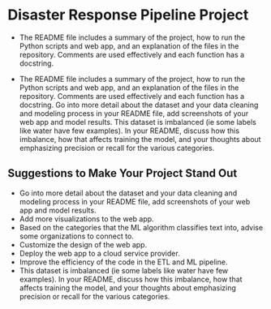 # Disaster Response Pipeline Project

- The README file includes a summary of the project, how to run the Python scripts and web app, and an explanation of the files in the repository. Comments are used effectively and each function has a docstring.

- The README file includes a summary of the project, how to run the Python scripts and web app, and an explanation of the files in the repository. Comments are used effectively and each function has a docstring. Go into more detail about the dataset and your data cleaning and modeling process in your README file, add screenshots of your web app and model results.
This dataset is imbalanced (ie some labels like water have few examples). In your README, discuss how this imbalance, how that affects training the model, and your thoughts about emphasizing precision or recall for the various categories.


## Suggestions to Make Your Project Stand Out
- Go into more detail about the dataset and your data cleaning and modeling process in your README file, add screenshots of your web app and model results.
- Add more visualizations to the web app.
- Based on the categories that the ML algorithm classifies text into, advise some organizations to connect to.
- Customize the design of the web app.
- Deploy the web app to a cloud service provider.
- Improve the efficiency of the code in the ETL and ML pipeline.
- This dataset is imbalanced (ie some labels like water have few examples). In your README, discuss how this imbalance, how that affects training the model, and your thoughts about emphasizing precision or recall for the various categories.